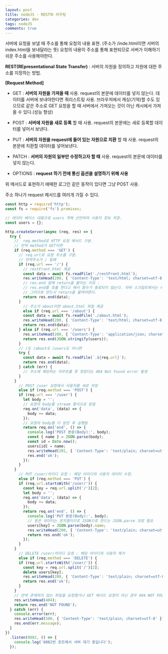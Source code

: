 ```yaml
---  
layout: post
title: nodeJS - REST와 라우팅
categories: dev
tags: nodeJS
comments: true
---
```


서버에 요청을 보낼 때 주소를 통해 요청의 내용 표현. (주소가 /inde.html이면 서버의 index.html을 보내달라는 뜻) 요청의 내용이 주소를 통해 표현되므로 서버가 이해하기 쉬운 주소를 사용해야한다. 

**REST(REpresentational State Transfer)** : 서버의 자원을 정의하고 자원에 대한 주소를 지정하는 방법. 

**[Request Method]**
- GET : **서버의 자원을 가져올 때** 사용. request의 본문에 데이터를 넣지 않는다. 데이터를 서버에 보내야한다면 쿼리스트링 사용. 브라우저에서 캐싱(기억)할 수도 있으므로 같은 주소로 GET 요청을 할 때 서버에서 가져오는 것이 아닌 캐시에서 가져 올 수 있다.(성능 향상)

- POST : **서버에 자원을 새로 등록** 할 때 사용. request의 본문에는 새로 등록할 데이터를 넣어서 보낸다.

- PUT : **서버의 자원을 request에 들어 있는 자원으로 치환** 할 때 사용. request의 본문에 치환할 데이터를 넣어보낸다.

- PATCH : **서버의 자원의 일부만 수정하고자 할 때** 사용. request의 본문에 데이터를 넣지 않는다.

- OPTIONS : **request 하기 전에 통신 옵션을 설명하기 위해 사용**

위 메서드로 표현하기 애매한 로그인 같은 동작이 있다면 그냥 POST 사용.

주소 하나가 request 메서드를 여러개 가질 수 있다. 

```js
const http = require('http');
const fs = require('fs').promises;

// 데이터 베이스 대용으로 users 객체 선언하여 사용자 정보 저장.
const users = {}; 

http.createServer(async (req, res) => {
  try {
    //  req.method로 HTTP 요청 메서드 구분.
    // 만약 method가 GET이면
    if (req.method === 'GET') {
      // req.url로 요청 주소를 구분. 
      // 만약주소가 / 일때
      if (req.url === '/') {
        // restFront.html 제공
        const data = await fs.readFile('./restFront.html');
        res.writeHead(200, { 'Content-Type': 'text/html; charset=utf-8' });
        // res.end 앞에 return을 붙이는 이유 : 
        // res.end를 호출 한다고 해서 함수가 종료되지 않는다. 자바 스크립트에서는 return을 붙이지 않는 한 함수 가 종료되지 않는다. 
        // 그러므로 반드시 return을 붙여야한다.
        return res.end(data);
      } 
        // 주소가 about이면 about.html 파일 제공
        else if (req.url === '/about') {
        const data = await fs.readFile('./about.html');
        res.writeHead(200, { 'Content-Type': 'text/html; charset=utf-8' });
        return res.end(data);
      } else if (req.url === '/users') {
        res.writeHead(200, { 'Content-Type': 'application/json; charset=utf-8' });
        return res.end(JSON.stringify(users));
      }
      // /도 /about도 /users도 아니면
      try {
        const data = await fs.readFile(`.${req.url}`);
        return res.end(data);
      } catch (err) {
        // 주소에 해당하는 라우트를 못 찾았다는 404 Not Found error 발생
      }
    } 
      // POST /user 요청에서 사용자를 새로 저장
      else if (req.method === 'POST') {
      if (req.url === '/user') {
        let body = '';
        // 요청의 body를 stream 형식으로 받음
        req.on('data', (data) => {
          body += data;
        });
        // 요청의 body를 다 받은 후 실행됨
        return req.on('end', () => {
          console.log('POST 본문(Body):', body);
          const { name } = JSON.parse(body);
          const id = Date.now();
          users[id] = name;
          res.writeHead(201, { 'Content-Type': 'text/plain; charset=utf-8' });
          res.end('ok');
        });
      }
    } 
      // PUT /user/아이디 요청 : 해당 아이디의 사용자 데이터 수정.
      else if (req.method === 'PUT') {
      if (req.url.startsWith('/user/')) {
        const key = req.url.split('/')[2];
        let body = '';
        req.on('data', (data) => {
          body += data;
        });
        return req.on('end', () => {
          console.log('PUT 본문(Body):', body);
          // 받은 데이터는 문자열이므로 JSON으로 만드는 JSON.parse 과정 필요
          users[key] = JSON.parse(body).name;
          res.writeHead(200, { 'Content-Type': 'text/plain; charset=utf-8' });
          return res.end('ok');
        });
      }
    } 
      // DELETE /user/아이디 요청 : 해당 아이디의 사용자 제거
      else if (req.method === 'DELETE') {
      if (req.url.startsWith('/user/')) {
        const key = req.url.split('/')[2];
        delete users[key];
        res.writeHead(200, { 'Content-Type': 'text/plain; charset=utf-8' });
        return res.end('ok');
      }
    }
    // 만약 존재하지 않는 파일을 요청했거나 GET 메서드 요청이 아닌 경우 404 NOT FOUND 에러가 응답으로 전송
    res.writeHead(404);
    return res.end('NOT FOUND');
  } catch (err) {
    console.error(err);
    res.writeHead(500, { 'Content-Type': 'text/plain; charset=utf-8' });
    res.end(err.message);
  }
})
  .listen(8082, () => {
    console.log('8082번 포트에서 서버 대기 중입니다');
  });
```